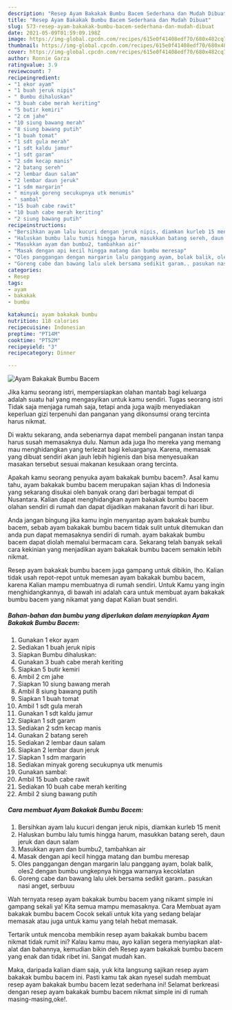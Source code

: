 ```yaml
---
description: "Resep Ayam Bakakak Bumbu Bacem Sederhana dan Mudah Dibuat"
title: "Resep Ayam Bakakak Bumbu Bacem Sederhana dan Mudah Dibuat"
slug: 573-resep-ayam-bakakak-bumbu-bacem-sederhana-dan-mudah-dibuat
date: 2021-05-09T01:59:09.198Z
image: https://img-global.cpcdn.com/recipes/615e0f41408edf70/680x482cq70/ayam-bakakak-bumbu-bacem-foto-resep-utama.jpg
thumbnail: https://img-global.cpcdn.com/recipes/615e0f41408edf70/680x482cq70/ayam-bakakak-bumbu-bacem-foto-resep-utama.jpg
cover: https://img-global.cpcdn.com/recipes/615e0f41408edf70/680x482cq70/ayam-bakakak-bumbu-bacem-foto-resep-utama.jpg
author: Ronnie Garza
ratingvalue: 3.9
reviewcount: 7
recipeingredient:
- "1 ekor ayam"
- "1 buah jeruk nipis"
- " Bumbu dihaluskan"
- "3 buah cabe merah keriting"
- "5 butir kemiri"
- "2 cm jahe"
- "10 siung bawang merah"
- "8 siung bawang putih"
- "1 buah tomat"
- "1 sdt gula merah"
- "1 sdt kaldu jamur"
- "1 sdt garam"
- "2 sdm kecap manis"
- "2 batang sereh"
- "2 lembar daun salam"
- "2 lembar daun jeruk"
- "1 sdm margarin"
- " minyak goreng secukupnya utk menumis"
- " sambal"
- "15 buah cabe rawit"
- "10 buah cabe merah keriting"
- "2 siung bawang putih"
recipeinstructions:
- "Bersihkan ayam lalu kucuri dengan jeruk nipis, diamkan kurleb 15 menit"
- "Haluskan bumbu lalu tumis hingga harum, masukkan batang sereh, daun jeruk dan daun salam"
- "Masukkan ayam dan bumbu2, tambahkan air"
- "Masak dengan api kecil hingga matang dan bumbu meresap"
- "Oles panggangan dengan margarin lalu panggang ayam, bolak balik, oles2 dengan bumbu ungkepnya hingga warnanya kecoklatan"
- "Goreng cabe dan bawang lalu ulek bersama sedikit garam.. pasukan nasi anget, serbuuu"
categories:
- Resep
tags:
- ayam
- bakakak
- bumbu

katakunci: ayam bakakak bumbu 
nutrition: 118 calories
recipecuisine: Indonesian
preptime: "PT14M"
cooktime: "PT52M"
recipeyield: "3"
recipecategory: Dinner

---
```



![Ayam Bakakak Bumbu Bacem](https://img-global.cpcdn.com/recipes/615e0f41408edf70/680x482cq70/ayam-bakakak-bumbu-bacem-foto-resep-utama.jpg)

Jika kamu seorang istri, mempersiapkan olahan mantab bagi keluarga adalah suatu hal yang mengasyikan untuk kamu sendiri. Tugas seorang istri Tidak saja menjaga rumah saja, tetapi anda juga wajib menyediakan keperluan gizi terpenuhi dan panganan yang dikonsumsi orang tercinta harus nikmat.

Di waktu  sekarang, anda sebenarnya dapat membeli panganan instan tanpa harus susah memasaknya dulu. Namun ada juga lho mereka yang memang mau menghidangkan yang terlezat bagi keluarganya. Karena, memasak yang dibuat sendiri akan jauh lebih higienis dan bisa menyesuaikan masakan tersebut sesuai makanan kesukaan orang tercinta. 



Apakah kamu seorang penyuka ayam bakakak bumbu bacem?. Asal kamu tahu, ayam bakakak bumbu bacem merupakan sajian khas di Indonesia yang sekarang disukai oleh banyak orang dari berbagai tempat di Nusantara. Kalian dapat menghidangkan ayam bakakak bumbu bacem olahan sendiri di rumah dan dapat dijadikan makanan favorit di hari libur.

Anda jangan bingung jika kamu ingin menyantap ayam bakakak bumbu bacem, sebab ayam bakakak bumbu bacem tidak sulit untuk ditemukan dan anda pun dapat memasaknya sendiri di rumah. ayam bakakak bumbu bacem dapat diolah memalui bermacam cara. Sekarang telah banyak sekali cara kekinian yang menjadikan ayam bakakak bumbu bacem semakin lebih nikmat.

Resep ayam bakakak bumbu bacem juga gampang untuk dibikin, lho. Kalian tidak usah repot-repot untuk memesan ayam bakakak bumbu bacem, karena Kalian mampu membuatnya di rumah sendiri. Untuk Kamu yang ingin menghidangkannya, di bawah ini adalah cara untuk membuat ayam bakakak bumbu bacem yang nikamat yang dapat Kalian buat sendiri.

<!--inarticleads1-->

##### Bahan-bahan dan bumbu yang diperlukan dalam menyiapkan Ayam Bakakak Bumbu Bacem:

1. Gunakan 1 ekor ayam
1. Sediakan 1 buah jeruk nipis
1. Siapkan  Bumbu dihaluskan:
1. Gunakan 3 buah cabe merah keriting
1. Siapkan 5 butir kemiri
1. Ambil 2 cm jahe
1. Siapkan 10 siung bawang merah
1. Ambil 8 siung bawang putih
1. Siapkan 1 buah tomat
1. Ambil 1 sdt gula merah
1. Gunakan 1 sdt kaldu jamur
1. Siapkan 1 sdt garam
1. Sediakan 2 sdm kecap manis
1. Gunakan 2 batang sereh
1. Sediakan 2 lembar daun salam
1. Siapkan 2 lembar daun jeruk
1. Siapkan 1 sdm margarin
1. Sediakan  minyak goreng secukupnya utk menumis
1. Gunakan  sambal:
1. Ambil 15 buah cabe rawit
1. Sediakan 10 buah cabe merah keriting
1. Ambil 2 siung bawang putih




<!--inarticleads2-->

##### Cara membuat Ayam Bakakak Bumbu Bacem:

1. Bersihkan ayam lalu kucuri dengan jeruk nipis, diamkan kurleb 15 menit
1. Haluskan bumbu lalu tumis hingga harum, masukkan batang sereh, daun jeruk dan daun salam
1. Masukkan ayam dan bumbu2, tambahkan air
1. Masak dengan api kecil hingga matang dan bumbu meresap
1. Oles panggangan dengan margarin lalu panggang ayam, bolak balik, oles2 dengan bumbu ungkepnya hingga warnanya kecoklatan
1. Goreng cabe dan bawang lalu ulek bersama sedikit garam.. pasukan nasi anget, serbuuu




Wah ternyata resep ayam bakakak bumbu bacem yang nikamt simple ini gampang sekali ya! Kita semua mampu memasaknya. Cara Membuat ayam bakakak bumbu bacem Cocok sekali untuk kita yang sedang belajar memasak atau juga untuk kamu yang telah hebat memasak.

Tertarik untuk mencoba membikin resep ayam bakakak bumbu bacem nikmat tidak rumit ini? Kalau kamu mau, ayo kalian segera menyiapkan alat-alat dan bahannya, kemudian bikin deh Resep ayam bakakak bumbu bacem yang enak dan tidak ribet ini. Sangat mudah kan. 

Maka, daripada kalian diam saja, yuk kita langsung sajikan resep ayam bakakak bumbu bacem ini. Pasti kamu tak akan nyesel sudah membuat resep ayam bakakak bumbu bacem lezat sederhana ini! Selamat berkreasi dengan resep ayam bakakak bumbu bacem nikmat simple ini di rumah masing-masing,oke!.


